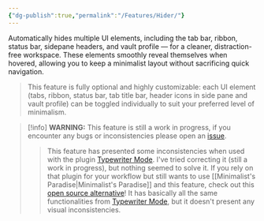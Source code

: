 ```yaml
---
{"dg-publish":true,"permalink":"/Features/Hider/"}
---
```


Automatically hides multiple UI elements, including the tab bar, ribbon, status bar, sidepane headers, and vault profile — for a cleaner, distraction-free workspace. These elements smoothly reveal themselves when hovered, allowing you to keep a minimalist layout without sacrificing quick navigation.

> This feature is fully optional and highly customizable: each UI element (tabs, ribbon, status bar, tab title bar, header icons in side pane and vault profile) can be toggled individually to suit your preferred level of minimalism.

> [!info] **WARNING:**
> This feature is still a work in progress, if you encounter any bugs or inconsistencies please open an [issue](https://github.com/bellebasso/Minimalists-Paradise/issues).
> > This feature has presented some inconsistencies when used with the plugin [Typewriter Mode](https://github.com/davisriedel/obsidian-typewriter-mode). I've tried correcting it (still a work in progress), but nothing seemed to solve it. If you rely on that plugin for your workflow but still wants to use [[Minimalist's Paradise\|Minimalist's Paradise]] and this feature, check out this [open source alternative](https://github.com/coignard/obsidian-scroller)! It has basically all the same functionalities from [Typewriter Mode](https://github.com/davisriedel/obsidian-typewriter-mode), but it doesn't present any visual inconsistencies.
